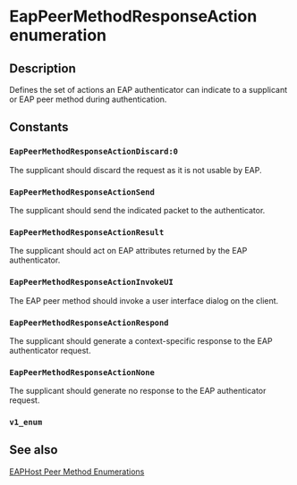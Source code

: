 # EapPeerMethodResponseAction enumeration

## Description

Defines the set of actions an EAP authenticator can indicate to a supplicant or EAP peer method during authentication.

## Constants

### `EapPeerMethodResponseActionDiscard:0`

The supplicant should discard the request as it is not usable by EAP.

### `EapPeerMethodResponseActionSend`

The supplicant should send the indicated packet to the authenticator.

### `EapPeerMethodResponseActionResult`

The supplicant should act on EAP attributes returned by the EAP authenticator.

### `EapPeerMethodResponseActionInvokeUI`

The EAP peer method should invoke a user interface dialog on the client.

### `EapPeerMethodResponseActionRespond`

The supplicant should generate a context-specific response to the EAP authenticator request.

### `EapPeerMethodResponseActionNone`

The supplicant should generate no response to the EAP authenticator request.

### `v1_enum`

## See also

[EAPHost Peer Method Enumerations](https://learn.microsoft.com/windows/win32/eaphost/eap-host-peer-method-enumerations)